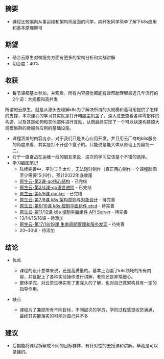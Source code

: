 ## 摘要

- 课程比较偏向从事运维和架构师层面的同学，纯开发同学简单了解下k8s应用和基本原理即可

## 期望

- 结合云原生对微服务方面有更多的架构分析和实战讲解
- 切合度：40%

## 收获

- 每节课都基本参加，并观看，所有内容感觉都能有效帮助理解最近几年流行的2个词：大规模和高并发

所谓的云原生，就是从源头去理解k8s为了解决所谓的大规模和高可用提供了怎样的支撑，本次课程的学习其实就是打开电脑主机盖子，深入进去查看各种零部件的构造，以及其是如何和其他部件进行互动，从而最终实现了一个可以快速构建超大规模集群的微服务应用的基础设施。
- 课程涵盖的内容庞杂，对于我们只是关心应用开发，并且用云厂商的k8s服务的角度来看，其实是打不开这个盒子的。只能说是能大体从原理上先窥视一二。
- 对于一直奋战在运维一线的朋友来说，这次的学习应该是个不错的选择。
- 学习脑图笔记
    - 陆续完善中，平时工作太忙，无法随时制作（真正用心制作一个课程脑图至少需要15小时），预计2022年底收尾
    - [原生云-第2课-go核心结构](https://www.processon.com/view/link/6146f50a7d9c08198c58d3f4) - 已完结
    - [原生云-第3/4课-go语言进阶](https://www.processon.com/view/link/614b4b607d9c08198c5f50e8) - 已完结
    - [原生云-第5/6课 docker](https://www.processon.com/view/link/6162f85ce0b34d7c7da50aac) - 已完结
    - [原生云-第7/8课 k8s 架构原则与对象设计](https://www.processon.com/view/link/618957b0e0b34d52845b4eae) - 待完善
    - [原生云-第9/10课 k8s 控制平面组件 etcd](https://www.processon.com/view/link/61e3bf87f346fb06cb9b4d61) - 待完善
    - [原生云-第11/12课 k8s 控制平面组件 API Server](https://www.processon.com/view/link/61e3bfc97d9c0806a8a9d43c) - 待完善
    - 13/14/15/16课 - 待添加
    - [原生云-第17/18/19课 生命周期管理和服务发现](https://www.processon.com/view/link/61e3bfe1e401fd06a8cfba4d) - 待完善
    - 20~30课 - 待添加

## 结论

- 优点
    - 课程的设计总体来说，还是高质量的。基本上涵盖了k8s领域的所有内容，并且配上了各种实验操作进行讲解，老师还是非常细心。
    - 整体学完，对云原生确实有了更深入的了解，也对自己做架构具有一定的指导作用。

- 缺点
    - 课程为了兼顾所有不同目标，不同层次的学员，学的过程感觉收货满满，最终其实能落实的可能对自己并不多

## 建议

- 后期能将课程拆解成不同的目标群体，有针对性的去授课和讲解。毕竟是可以录播的。